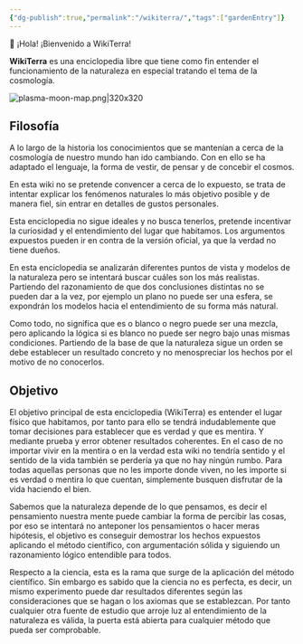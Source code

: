 ```yaml
---
{"dg-publish":true,"permalink":"/wikiterra/","tags":["gardenEntry"]}
---
```



👋 ¡Hola! ¡Bienvenido a WikiTerra!

**WikiTerra** es una enciclopedia libre que tiene como fin entender el funcionamiento de la naturaleza en especial tratando el tema de la cosmología.

![plasma-moon-map.png|320x320](/img/user/recursos/plasma-moon-map.png)

## Filosofía

A lo largo de la historia los conocimientos que se mantenían a cerca de la cosmología de nuestro mundo han ido cambiando. Con en ello se ha adaptado el lenguaje, la forma de vestir, de pensar y de concebir el cosmos.

En esta wiki no se pretende convencer a cerca de lo expuesto, se trata de intentar explicar los fenómenos naturales lo más objetivo posible y de manera fiel, sin entrar en detalles de gustos personales.

Esta enciclopedia no sigue ideales y no busca tenerlos, pretende incentivar la curiosidad y el entendimiento del lugar que habitamos. Los argumentos expuestos pueden ir en contra de la versión oficial, ya que la verdad no tiene dueños.

En esta enciclopedia se analizarán diferentes puntos de vista y modelos de la naturaleza pero se intentará buscar cuáles son los más realistas. Partiendo del razonamiento de que dos conclusiones distintas no se pueden dar a la vez, por ejemplo un plano no puede ser una esfera, se expondrán los modelos hacia el entendimiento de su forma más natural.

Como todo, no significa que es o blanco o negro puede ser una mezcla, pero aplicando la lógica si es blanco no puede ser negro bajo unas mismas condiciones. Partiendo de la base de que la naturaleza sigue un orden se debe establecer un resultado concreto y no menospreciar los hechos por el motivo de no conocerlos. 

## Objetivo

El objetivo principal de esta enciclopedia (WikiTerra) es entender el lugar físico que habitamos, por tanto para ello se tendrá indudablemente que tomar decisiones para establecer que es verdad y que es mentira. Y mediante prueba y error obtener resultados coherentes. En el caso de no importar vivir en la mentira o en la verdad esta wiki no tendría sentido y el sentido de la vida también se perdería ya que no hay ningún rumbo. Para todas aquellas personas que no les importe donde viven, no les importe si es verdad o mentira lo que cuentan, simplemente busquen disfrutar de la vida haciendo el bien.

Sabemos que la naturaleza depende de lo que pensamos, es decir el pensamiento nuestra mente puede cambiar la forma de percibir las cosas, por eso se intentará no anteponer los pensamientos o hacer meras hipótesis, el objetivo es conseguir demostrar los hechos expuestos aplicando el método científico, con argumentación sólida y siguiendo un razonamiento lógico entendible para todos.

Respecto a la ciencia, esta es la rama que surge de la aplicación del método científico. Sin embargo es sabido que la ciencia no es perfecta, es decir, un mismo experimento puede dar resultados diferentes según las consideraciones que se hagan o los axiomas que se establezcan. Por tanto cualquier otra fuente de estudio que arroje luz al entendimiento de la naturaleza es válida, la puerta está abierta para cualquier método que pueda ser comprobable.

